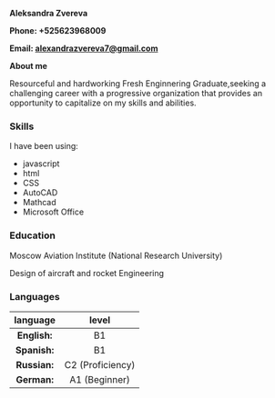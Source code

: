 ﻿**Aleksandra Zvereva**

**Phone: +525623968009**

**Email: alexandrazvereva7@gmail.com**

**About me**

Resourceful and hardworking Fresh Enginnering Graduate,seeking a challenging career with a progressive organization that provides an opportunity to capitalize on my skills and abilities.
### Skills
I have been using:

- javascript
- html
- CSS
- AutoCAD
- Mathcad
- Microsoft Office 
### Education
Moscow Aviation Institute (National Research University)

Design of aircraft and rocket Engineering
### Languages

|**language**|**level**|
| :-: | :-: |
|**English:**|B1|
|**Spanish:**|B1|
|**Russian:**|C2 (Proficiency)|
|**German:**|A1 (Beginner)|






